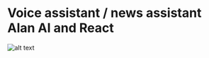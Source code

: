 # Voice assistant / news assistant Alan AI and React

![alt text](https://46ba123xc93a357lc11tqhds-wpengine.netdna-ssl.com/wp-content/uploads/2019/10/alan.jpg)
